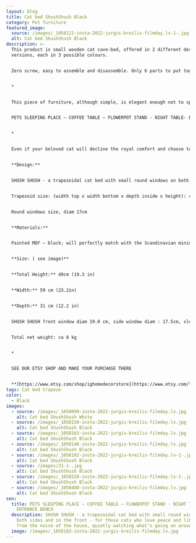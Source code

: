 ```yaml
---
layout: blog
title: Cat bed ShushShush Black
category: Pet furniture
featured_image:
  source: /images/_1058112-insta-2022-jurgis-kreilis-filmday.lv-1-.jpg
  alt: Cat bed ShushShush Black
description: >-
  This product is small wooden cat cave-bed, offered in 2 different design
  versions, each in 3 possible colours.


  Zero screw, easy to assemble and disassemble. Only 6 parts to put together. 


  *


  This piece of furniture, although simple, is elegant enough not to spoil the overall look of your home interior. Can be used not only as a bed for your pet, but also as a bedside or coffee table, pot stand or small entryway stool. 


  PETS SLEEPING PLACE – COFFEE TABLE – FLOWERPOT STAND - NIGHT TABLE- ENTRANCE BENCH


  *


  Even if your beloved cat will decline the royal comfort and choose to sleep elsewhere, you will easily find another practical and equally stylish application for the object – use it as a coffee table or a flowerpot stand.


  **Design:**


  SHUSH SHUSH - a trapezoidal cat bed with small round windows on both sides and in the front - for those cats who love peace and like to hide from the noise of the house, quietly watching what's going on around them.


  Trapezoid size: (width top x width bottom x depth inside x height): 40,5 x 59,5 x 27 x 49cm


  Round windows size, diam 17cm


  **Materials:**


  Painted MDF – black; will perfectly match with the Scandinavian minimalistic interior design!


  **Size: ( see image)**


  **Total Height:** 49cm (19.3 in)


  **Width:** 59 cm (23.2in)


  **Depth:** 31 cm (12.2 in)


  SHUSH SHUSH front window diam 19.0 cm, side window diam : 17.5cm, sleeping area 51x28.5cm


  Total net weight: ca 8 kg


  *


  SEE OUR ETSY SHOP AND MAKE YOUR PURCHASE THERE


  **[https://www.etsy.com/shop/ighomedecorstore](https://www.etsy.com/listing/1673244815/tv-cat-bed-cat-furniture-cat-cute-bed?click_key=3132495a257d1a2393dee035a47ba026702685bf%3A1673244815&click_sum=ddd2658d&ref=shop_home_active_5&frs=1)**
tags: Cat bed trapeze
color:
  - Black
images:
  - source: /images/_1058099-insta-2022-jurgis-kreilis-filmday.lv.jpg
    alt: Cat bed ShushShush White
  - source: /images/_1058150-insta-2022-jurgis-kreilis-filmday.lv.jpg
    alt: Cat bed ShushShush Black
  - source: /images/_1058163-insta-2022-jurgis-kreilis-filmday.lv.jpg
    alt: Cat bed ShushShush Black
  - source: /images/_1058146-insta-2022-jurgis-kreilis-filmday.lv.jpg
    alt: Cat bed ShushShush Black
  - source: /images/_1058102-insta-2022-jurgis-kreilis-filmday.lv-1-.jpg
    alt: Cat bed ShushShush Black
  - source: /images/21-1-.jpg
    alt: Cat bed ShushShush Black
  - source: /images/_1058528-insta-2022-jurgis-kreilis-filmday.lv-1-.jpg
    alt: Cat bed ShushShush Black
  - source: /images/_1058480-insta-2022-jurgis-kreilis-filmday.lv.jpg
    alt: Cat bed ShushShush Black
seo:
  title: PETS SLEEPING PLACE – COFFEE TABLE – FLOWERPOT STAND - NIGHT TABLE-
    ENTRANCE BENCH
  description: SHUSH SHUSH - a trapezoidal cat bed with small round windows on
    both sides and in the front - for those cats who love peace and like to hide
    from the noise of the house, quietly watching what's going on around them.
  image: /images/_1058163-insta-2022-jurgis-kreilis-filmday.lv.jpg
---
```

